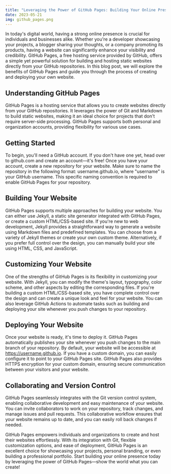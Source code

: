 ```yaml
---
title: "Leveraging the Power of GitHub Pages: Building Your Online Presence"
date: 2023-05-21
img: github_pages.png
---
```

In today's digital world, having a strong online presence is crucial for individuals and businesses alike. Whether you're a developer showcasing your projects, a blogger sharing your thoughts, or a company promoting its products, having a website can significantly enhance your visibility and credibility. GitHub Pages, a free hosting service provided by GitHub, offers a simple yet powerful solution for building and hosting static websites directly from your GitHub repositories. In this blog post, we will explore the benefits of GitHub Pages and guide you through the process of creating and deploying your own website.

## Understanding GitHub Pages
GitHub Pages is a hosting service that allows you to create websites directly from your GitHub repositories. It leverages the power of Git and Markdown to build static websites, making it an ideal choice for projects that don't require server-side processing. GitHub Pages supports both personal and organization accounts, providing flexibility for various use cases.

## Getting Started
To begin, you'll need a GitHub account. If you don't have one yet, head over to github.com and create an account—it's free! Once you have your account, create a new repository for your website. Make sure to name the repository in the following format: username.github.io, where "username" is your GitHub username. This specific naming convention is required to enable GitHub Pages for your repository.

## Building Your Website
GitHub Pages supports multiple approaches for building your website. You can either use Jekyll, a static site generator integrated with GitHub Pages, or create a custom HTML/CSS-based site. If you're new to web development, Jekyll provides a straightforward way to generate a website using Markdown files and predefined templates. You can choose from a variety of Jekyll themes or create your own custom theme. Alternatively, if you prefer full control over the design, you can manually build your site using HTML, CSS, and JavaScript.

## Customizing Your Website
One of the strengths of GitHub Pages is its flexibility in customizing your website. With Jekyll, you can modify the theme's layout, typography, color scheme, and other aspects by editing the corresponding files. If you're building a custom HTML/CSS-based site, you have complete control over the design and can create a unique look and feel for your website. You can also leverage GitHub Actions to automate tasks such as building and deploying your site whenever you push changes to your repository.

## Deploying Your Website
Once your website is ready, it's time to deploy it. GitHub Pages automatically publishes your site whenever you push changes to the main branch of your repository. By default, your website will be accessible at https://username.github.io. If you have a custom domain, you can easily configure it to point to your GitHub Pages site. GitHub Pages also provides HTTPS encryption for your custom domain, ensuring secure communication between your visitors and your website.

## Collaborating and Version Control
GitHub Pages seamlessly integrates with the Git version control system, enabling collaborative development and easy maintenance of your website. You can invite collaborators to work on your repository, track changes, and manage issues and pull requests. This collaborative workflow ensures that your website remains up to date, and you can easily roll back changes if needed.

GitHub Pages empowers individuals and organizations to create and host their websites effortlessly. With its integration with Git, flexible customization options, and ease of deployment, GitHub Pages is an excellent choice for showcasing your projects, personal branding, or even building a professional portfolio. Start building your online presence today by leveraging the power of GitHub Pages—show the world what you can create!
